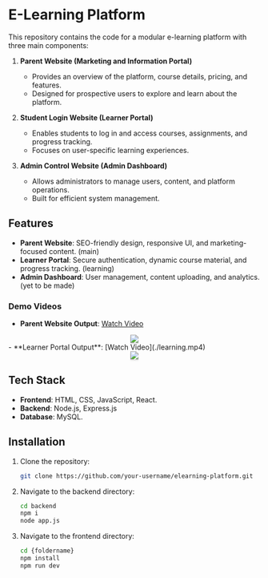 # E-Learning Platform

This repository contains the code for a modular e-learning platform with three main components:

1. **Parent Website (Marketing and Information Portal)**
   - Provides an overview of the platform, course details, pricing, and features.
   - Designed for prospective users to explore and learn about the platform.

2. **Student Login Website (Learner Portal)**
   - Enables students to log in and access courses, assignments, and progress tracking.
   - Focuses on user-specific learning experiences.

3. **Admin Control Website (Admin Dashboard)**
   - Allows administrators to manage users, content, and platform operations.
   - Built for efficient system management.

## Features
- **Parent Website**: SEO-friendly design, responsive UI, and marketing-focused content. (main)
- **Learner Portal**: Secure authentication, dynamic course material, and progress tracking. (learning)
- **Admin Dashboard**: User management, content uploading, and analytics. (yet to be made)

### Demo Videos
- **Parent Website Output**: [Watch Video](./main.mp4)
<div style="text-align: center;">
    <img src="./main.gif" style="max-width:90%;box-shadow:0 2.8px 2.2px rgba(0, 0, 0, 0.12)">
</div>
- **Learner Portal Output**: [Watch Video](./learning.mp4)
<div style="text-align: center;">
    <img src="./learning.gif" style="max-width:90%;box-shadow:0 2.8px 2.2px rgba(0, 0, 0, 0.12)">
</div>

## Tech Stack
- **Frontend**: HTML, CSS, JavaScript, React.
- **Backend**: Node.js, Express.js 
- **Database**: MySQL.

## Installation
1. Clone the repository:
   ```bash
   git clone https://github.com/your-username/elearning-platform.git
   ```

2. Navigate to the backend directory:
   ```bash
   cd backend
   npm i
   node app.js
   ```

3. Navigate to the frontend directory:
   ```bash
   cd {foldername}
   npm install
   npm run dev
   ```